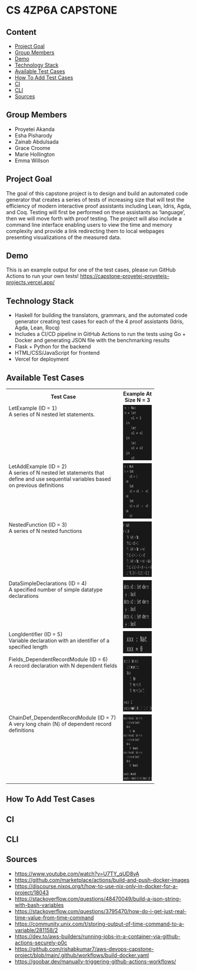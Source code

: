 # CS 4ZP6A CAPSTONE

## Content
- [Project Goal](#ssProjectGoal) 
- [Group Members](#ssGroupMembers) 
- [Demo](#ssDemo) 
- [Technology Stack](#ssTechnologyStack)
- [Available Test Cases](#ssAvailableCases)
- [How To Add Test Cases](#ssAddCases)
- [CI](#ssCI)
- [CLI](#ssCLI)
- [Sources](#ssSources)

## Group Members <a id='ssGroupMembers'></a>
- Proyetei Akanda
- Esha Pisharody
- Zainab Abdulsada
- Grace Croome
- Marie Hollington
- Emma Willson


## Project Goal <a id='ssPojectGoal'></a>
The goal of this capstone project is to design and build an automated code generator that creates a series of tests of increasing size that will test the efficiency of modern
interactive proof assistants including Lean, Idris, Agda, and Coq. Testing will first be performed on these assistants as ‘language’, then we will move forth with proof testing.
The project will also include a command line interface enabling users to view the time and memory complexity and provide a link redirecting them to local webpages presenting visualizations of the measured data.

## Demo <a id='ssDemo'></a>
This is an example output for one of the test cases, please run GitHub Actions to run your own tests!
https://capstone-proyetei-proyeteis-projects.vercel.app/

## Technology Stack <a id='ssTechnologyStack'></a>
- Haskell for building the translators, grammars, and the automated code generator creating test cases for each of the 4 proof assistants (Idris, Agda, Lean, Rocq)
- Includes a CI/CD pipeline in GitHub Actions to run the tests using Go + Docker and generating JSON file with the benchmarking results
- Flask + Python for the backend
- HTML/CSS/JavaScript for frontend
- Vercel for deployment

## Available Test Cases <a id='ssAvailableCases'></a>
<table style="width: 80%;">
    <tr>
        <th>Test Case</th>
        <th>Example At Size N = 3</th>
    </tr>
    <tr>
        <td style="vertical-align: top;">LetExample (ID = 1)<br>A series of N nested let statements. </td>
        <td><img src="testcases/test1.png" width="120" height="150"></td>
    </tr>
    <tr>
        <td style="vertical-align: top;">LetAddExample (ID = 2)<br>A series of N nested let statements that define and use sequential variables based on previous definitions</td>
        <td><img src="testcases/test2.png" width="120" height="150"></td>
    </tr>
    <tr>
        <td style="vertical-align: top;">NestedFunction (ID = 3)<br>A series of N nested functions</td>
        <td><img src="testcases/test3.png" width="190" height="150"></td>
    </tr>
    <tr>
        <td style="vertical-align: top;">DataSimpleDeclarations (ID = 4)<br>A specified number of simple datatype declarations</td>
        <td><img src="testcases/test4.png" width="100%" height="130"></td>
    </tr>
    <tr>
        <td style="vertical-align: top;">LongIdentifier (ID = 5)<br>Variable declaration with an identifier of a specified length</td>
        <td><img src="testcases/test5.png" width="100" height="60"></td>
    </tr>
    <tr>
        <td style="vertical-align: top;">Fields_DependentRecordModule (ID = 6)<br>A record declaration with N dependent fields</td>
        <td><img src="testcases/test6.png" width="210" height="150"></td>
    </tr>
    <tr>
        <td style="vertical-align: top;">ChainDef_DependentRecordModule (ID = 7)<br>A very long chain (N) of dependent record definitions</td>
        <td><img src="testcases/test7.png" width="210" height="180"></td>
    </tr>
</table>


## How To Add Test Cases <a id='ssAddCases'></a>

## CI <a id='ssCI'></a>

## CLI <a id='ssCLI'></a>


## Sources <a id='ssSources'></a>
- https://www.youtube.com/watch?v=U7TY_qUD8yA
- https://github.com/marketplace/actions/build-and-push-docker-images
- https://discourse.nixos.org/t/how-to-use-nix-only-in-docker-for-a-project/18043
- https://stackoverflow.com/questions/48470049/build-a-json-string-with-bash-variables
- https://stackoverflow.com/questions/3795470/how-do-i-get-just-real-time-value-from-time-command
- https://community.unix.com/t/storing-output-of-time-command-to-a-variable/281158/2
- https://dev.to/aws-builders/running-jobs-in-a-container-via-github-actions-securely-p0c
- https://github.com/rishabkumar7/aws-devops-capstone-project/blob/main/.github/workflows/build-docker.yaml
- https://goobar.dev/manually-triggering-github-actions-workflows/

